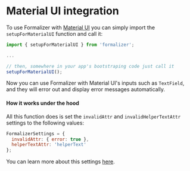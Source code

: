 # Material UI integration

To use Formalizer with [Material UI](https://material-ui.com/) you can simply import the `setupForMaterialUI` function and call it:

```jsx
import { setupForMaterialUI } from 'formalizer';

...

// then, somewhere in your app's bootstraping code just call it
setupForMaterialUI();
```

Now you can use Formalizer with Material UI's inputs such as `TextField`, and they will error out and display error messages automatically.

#### How it works under the hood

All this function does is set the `invalidAttr` and `invalidHelperTextAttr` settings to the following values:

```jsx
FormalizerSettings = {
  invalidAttr: { error: true },
  helperTextAttr: 'helperText'
};
```

You can learn more about this settings [here](settings.md).
